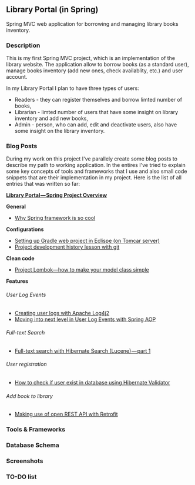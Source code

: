 ## Library Portal (in Spring)

Spring MVC web application for borrowing and managing library books inventory.

### Description

This is my first Spring MVC project, which is an implementation of the library website. The application allow to borrow books (as a standard user),
manage books inventory (add new ones, check availablity, etc.) and user account.

In my Library Portal I plan to have three types of users: 
 * Readers - they can register themselves and borrow limted number of books,
 * Librarian - limted number of users that have some insight on library inventory and add new books,
 * Admin - person, who can add, edit and deactivate users, also have some insight on the library inventory.

### Blog Posts

During my work on this project I've parallely create some blog posts to describe my path to working application. In the entires I've tried to explain some
key concepts of tools and frameworks that I use and also small code snippets that are their implementation in my project. Here is the list of all entries that was written so far:

**[Library Portal — Spring Project Overview](https://medium.com/@wkrzywiec/library-portal-spring-project-overview-ddbf910dcb95)**

**General**
* [Why Spring framework is so cool](https://medium.com/@wkrzywiec/why-spring-framework-is-so-cool-8472ceabaab1)

**Configurations**

* [Setting up Gradle web project in Eclispe (on Tomcar server)](https://medium.com/@wkrzywiec/setting-up-gradle-spring-project-in-eclipse-on-tomcat-server-77d68454fd8d)
* [Project development history lesson with git](https://medium.com/@wkrzywiec/project-development-history-lesson-with-git-424b9940ad84)

**Clean code**

* [Project Lombok—how to make your model class simple](https://medium.com/@wkrzywiec/project-lombok-how-to-make-your-model-class-simple-ad71319c35d5)

**Features**
###### User Log Events

* [Creating user logs with Apache Log4j2](https://medium.com/@wkrzywiec/creating-user-logs-with-apache-log4j2-90bfeb8a0d3f)
* [Moving into next level in User Log Events with Spring AOP](https://medium.com/@wkrzywiec/moving-into-next-level-in-user-log-events-with-spring-aop-3b4435892f16)

###### Full-text Search

* [Full-text search with Hibernate Search (Lucene) — part 1](https://medium.com/@wkrzywiec/full-text-search-with-hibernate-search-lucene-part-1-e245b889aa8e)

###### User registration

* [How to check if user exist in database using Hibernate Validator](https://medium.com/@wkrzywiec/how-to-check-if-user-exist-in-database-using-hibernate-validator-eab110429a6)

###### Add book to library

* [Making use of open REST API with Retrofit](https://medium.com/@wkrzywiec/making-use-of-open-rest-api-with-retrofit-dac6094f0522)


### Tools & Frameworks

### Database Schema

### Screenshots

### TO-DO list

 

